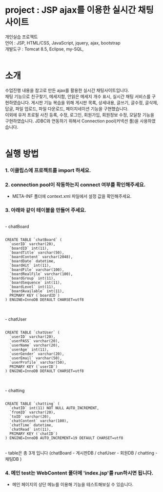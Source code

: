 # project : JSP ajax를 이용한 실시간 채팅사이트

개인실습 프로젝트 <br>
언어 : JSP, HTML/CSS, JavaScript, jquery, ajax, bootstrap <br>
개발도구 : Tomcat 8.5, Eclipse, my-SQL, <br>
<br>
# 소개

수업진행 내용을 참고로 만든 ajax를 활용한 실시간 채팅사이트입니다.<br>
채팅 기능으로 친구찾기, 메세지함, 안읽은 메세지 개수 표시, 실시간 채팅 서비스를 구현하였습니다.
게시판 기능 복습을 위해 게시판 목록, 상세내용, 글쓰기, 글수정, 글삭제, 답글, 파일 업로드, 파일 다운로드, 페이지네이션 기능을 구현했습니다. <br>
이외에 유저 프로필 사진 등록, 수정, 로그인, 회원가입, 회원정보 수정, 모달창 기능을 구현하였습니다.
JDBC와 연동하기 위해서 Connection pool(커넥션 풀)을 사용하였습니다. <br>
<br>


# 실행 방법

### 1. 이클립스에 프로젝트를 import 하세요.

### 2. connection pool이 작동하는지 connect 여부를 확인해주세요.
- META-INF 폴더에 context.xml 파일에서 설정 값을 확인해주세요.

### 3. 아래와 같이 테이블을 만들어 주세요. 
<br>
- chatBoard
<pre><code>
CREATE TABLE `chatBoard` (
  `userID` varchar(20),
  `boardID` int(11),
  `boardTitle` varchar(50),
  `boardContent` varchar(2048),
  `boardDate` datetime,
  `boardHit` int(11),
  `boardFile` varchar(100),
  `boardRealFile` varchar(100),
  `boardGroup` int(11),
  `boardSequence` int(11),
  `boardLevel` int(11),
  `boardAvailable` int(11),
  PRIMARY KEY (`boardID`)
) ENGINE=InnoDB DEFAULT CHARSET=utf8
</code></pre>
<br>
<br>
- chatUser
<pre><code>
CREATE TABLE `chatUser` (
  `userID` varchar(20),
  `userPASS` varchar(20),
  `userName` varchar(20),
  `userAge` int(11),
  `userGender` varchar(20),
  `userEmail` varchar(50),
  `userProfile` varchar(50),
  PRIMARY KEY (`userID`)
) ENGINE=InnoDB DEFAULT CHARSET=utf8
</code></pre>
<br>
<br>
- chatting
<pre><code>
CREATE TABLE `chatting` (
  `chatID` int(11) NOT NULL AUTO_INCREMENT,
  `fromID` varchar(20),
  `toID` varchar(20),
  `chatContent` varchar(100),
  `chatTime` datetime,
  `chatRead` int(11),
  PRIMARY KEY (`chatID`)
) ENGINE=InnoDB AUTO_INCREMENT=19 DEFAULT CHARSET=utf8
</code></pre>

<br>
- table은 총 3개 입니다 (chatBoard - 게시판DB / chatUser - 회원DB / chatting - 채팅DB )
<br>

### 4. 메인 test는  WebContent 폴더에 'index.jsp'를 run하시면 됩니다.
- 메인 페이지의 상단 메뉴를 이용해 기능을 테스트해보실 수 있습니다.
